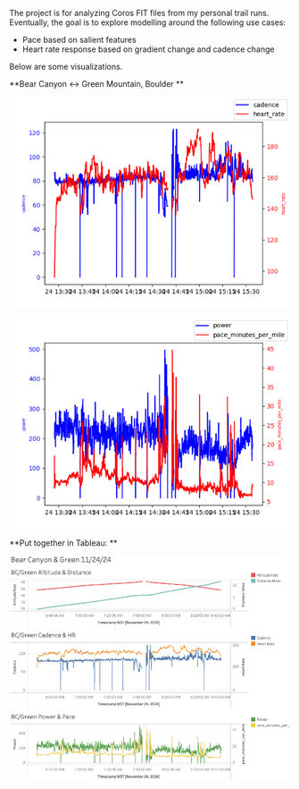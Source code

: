 The project is for analyzing Coros FIT files from my personal trail runs. Eventually, the goal is to explore modelling around the following use cases:

* Pace based on salient features
* Heart rate response based on gradient change and cadence change

Below are some visualizations.

**Bear Canyon <-> Green Mountain, Boulder
**

![screenshot](viz/BoulderTrailRun20241124062708_cadence_vs_heart_rate.png)

![screenshot](viz/BoulderTrailRun20241124062708_power_vs_pace_minutes_per_mile.png)

**Put together in Tableau:
**

![screenshot](tableau/bc_green_tableau_dash.png)

